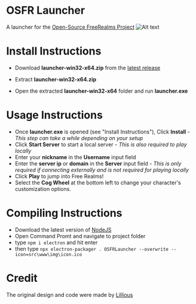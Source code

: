 # OSFR Launcher
A launcher for the [Open-Source FreeRealms Project](https://github.com/Open-Source-Free-Realms/OpenSourceFreeRealms)
![Alt text](https://github.com/Lillious/OSFR-Launcher/blob/main/teaser.png?raw=true)

# Install Instructions

- Download **launcher-win32-x64.zip** from the [latest release](https://github.com/Open-Source-Free-Realms/OSFR-Launcher/releases/)

- Extract **launcher-win32-x64.zip**

- Open the extracted **launcher-win32-x64** folder and run **launcher.exe**

# Usage Instructions

- Once **launcher.exe** is opened (see "Install Instructions"), Click **Install** - *This step can take a while depending on your setup*
- Click **Start Server** to start a local server - *This is also required to play locally*
- Enter your **nickname** in the **Username** input field
- Enter the **server ip** or **domain** in the **Server** input field - *This is only required if connecting externally and is not required for playing locally*
- Click **Play** to jump into Free Realms!
- Select the **Cog Wheel** at the bottom left to change your character's customization options.

# Compiling Instructions

- Download the latest version of [NodeJS](https://nodejs.org/en/download/current)
- Open Command Promt and navigate to project folder
- type `npm i electron` and hit enter
- then type `npx electron-packager . OSFRLauncher --overwrite --icon=src\www\img\icon.ico`

# Credit
The original design and code were made by [Lillious](https://github.com/Lillious)
